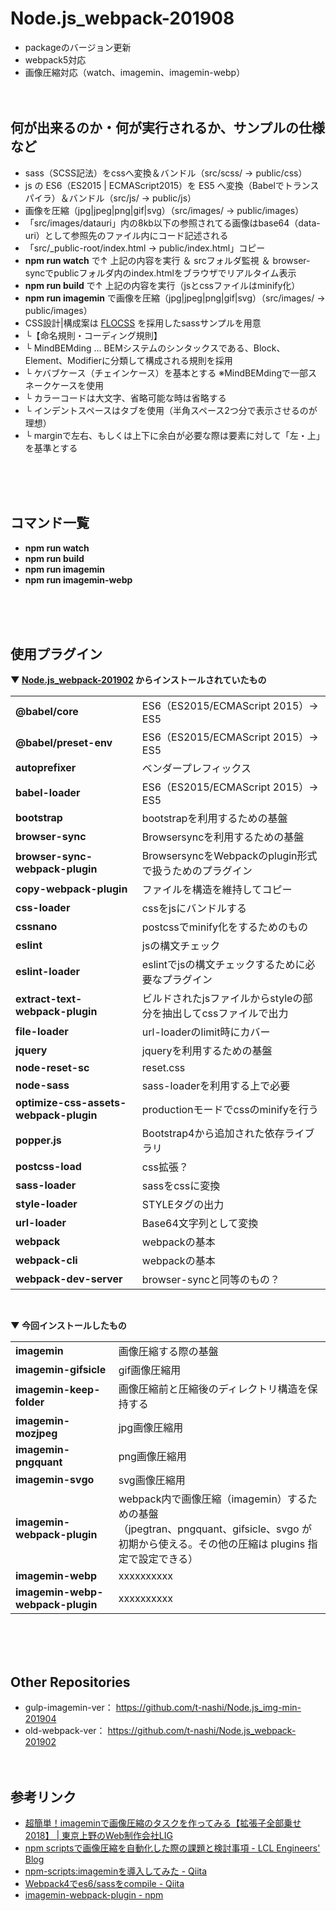 # Node.js_webpack-201908
* packageのバージョン更新
* webpack5対応
* 画像圧縮対応（watch、imagemin、imagemin-webp）
<br><br><br>


## 何が出来るのか・何が実行されるか、サンプルの仕様など
* sass（SCSS記法）をcssへ変換＆バンドル（src/scss/ → public/css）
* js の ES6（ES2015 | ECMAScript2015）を ES5 へ変換（Babelでトランスパイラ）＆バンドル（src/js/ → public/js）
* 画像を圧縮（jpg|jpeg|png|gif|svg）（src/images/ → public/images）
* 「src/images/datauri」内の8kb以下の参照されてる画像はbase64（data-uri）として参照先のファイル内にコード記述される
* 「src/_public-root/index.html → public/index.html」コピー
* **npm run watch** で↑ 上記の内容を実行 ＆ srcフォルダ監視 ＆ browser-syncでpublicフォルダ内のindex.htmlをブラウザでリアルタイム表示
* **npm run build** で↑ 上記の内容を実行（jsとcssファイルはminify化）
* **npm run imagemin** で画像を圧縮（jpg|jpeg|png|gif|svg）（src/images/ → public/images）
* CSS設計|構成案は [FLOCSS](https://github.com/hiloki/flocss) を採用したsassサンプルを用意
* └【命名規則・コーディング規則】
* └ MindBEMding … BEMシステムのシンタックスである、Block、Element、Modifierに分類して構成される規則を採用
* └ ケバブケース（チェインケース）を基本とする ※MindBEMdingで一部スネークケースを使用
* └ カラーコードは大文字、省略可能な時は省略する
* └ インデントスペースはタブを使用（半角スペース2つ分で表示させるのが理想）
* └ marginで左右、もしくは上下に余白が必要な際は要素に対して「左・上」を基準とする

<br><br><br>


## コマンド一覧
* **npm run watch**
* **npm run build**
* **npm run imagemin**
* **npm run imagemin-webp**

<br><br><br>






## 使用プラグイン
**▼ [Node.js_webpack-201902](https://github.com/t-nashi/Node.js_webpack-201902) からインストールされていたもの**
<table>
  <tr>
    <td><b>@babel/core</b></td>
    <td>ES6（ES2015/ECMAScript 2015）→ ES5</td>
  </tr>
  <tr>
    <td><b>@babel/preset-env</b></td>
    <td>ES6（ES2015/ECMAScript 2015）→ ES5</td>
  </tr>
  <tr>
    <td><b>autoprefixer</b></td>
    <td>ベンダープレフィックス</td>
  </tr>
  <tr>
    <td><b>babel-loader</b></td>
    <td>ES6（ES2015/ECMAScript 2015）→ ES5</td>
  </tr>
  <tr>
    <td><b>bootstrap</b></td>
    <td>bootstrapを利用するための基盤</td>
  </tr>
  <tr>
    <td><b>browser-sync</b></td>
    <td>Browsersyncを利用するための基盤</td>
  </tr>
  <tr>
    <td><b>browser-sync-webpack-plugin</b></td>
    <td>BrowsersyncをWebpackのplugin形式で扱うためのプラグイン</td>
  </tr>
  <tr>
    <td><b>copy-webpack-plugin</b></td>
    <td>ファイルを構造を維持してコピー</td>
  </tr>
  <tr>
    <td><b>css-loader</b></td>
    <td>cssをjsにバンドルする</td>
  </tr>
  <tr>
    <td><b>cssnano</b></td>
    <td>postcssでminify化をするためのもの</td>
  </tr>
  <tr>
    <td><b>eslint</b></td>
    <td>jsの構文チェック</td>
  </tr>
  <tr>
    <td><b>eslint-loader</b></td>
    <td>eslintでjsの構文チェックするために必要なプラグイン</td>
  </tr>
  <tr>
    <td><b>extract-text-webpack-plugin</b></td>
    <td>ビルドされたjsファイルからstyleの部分を抽出してcssファイルで出力</td>
  </tr>
  <tr>
    <td><b>file-loader</b></td>
    <td>url-loaderのlimit時にカバー</td>
  </tr>
  <tr>
    <td><b>jquery</b></td>
    <td>jqueryを利用するための基盤</td>
  </tr>
  <tr>
    <td><b>node-reset-sc</b></td>
    <td>reset.css</td>
  </tr>
  <tr>
    <td><b>node-sass</b></td>
    <td>sass-loaderを利用する上で必要</td>
  </tr>
  <tr>
    <td><b>optimize-css-assets-webpack-plugin</b></td>
    <td>productionモードでcssのminifyを行う</td>
  </tr>
  <tr>
    <td><b>popper.js</b></td>
    <td>Bootstrap4から追加された依存ライブラリ</td>
  </tr>
  <tr>
    <td><b>postcss-load</b></td>
    <td>css拡張？</td>
  </tr>
  <tr>
    <td><b>sass-loader</b></td>
    <td>sassをcssに変換</td>
  </tr>
  <tr>
    <td><b>style-loader</b></td>
    <td>STYLEタグの出力</td>
  </tr>
  <tr>
    <td><b>url-loader</b></td>
    <td>Base64文字列として変換</td>
  </tr>
  <tr>
    <td><b>webpack</b></td>
    <td>webpackの基本</td>
  </tr>
  <tr>
    <td><b>webpack-cli</b></td>
    <td>webpackの基本</td>
  </tr>
  <tr>
    <td><b>webpack-dev-server</b></td>
    <td>browser-syncと同等のもの？</td>
  </tr>
</table>

<br>

**▼ 今回インストールしたもの**
<table>
  <tr>
    <td><b>imagemin</b></td>
    <td>画像圧縮する際の基盤</td>
  </tr>
  <tr>
    <td><b>imagemin-gifsicle</b></td>
    <td>gif画像圧縮用</td>
  </tr>
  <tr>
    <td><b>imagemin-keep-folder</b></td>
    <td>画像圧縮前と圧縮後のディレクトリ構造を保持する</td>
  </tr>
  <tr>
    <td><b>imagemin-mozjpeg</b></td>
    <td>jpg画像圧縮用</td>
  </tr>
  <tr>
    <td><b>imagemin-pngquant</b></td>
    <td>png画像圧縮用</td>
  </tr>
  <tr>
    <td><b>imagemin-svgo</b></td>
    <td>svg画像圧縮用</td>
  </tr>
  <tr>
    <td><b>imagemin-webpack-plugin</b></td>
    <td>
      webpack内で画像圧縮（imagemin）するための基盤<br>
      （jpegtran、pngquant、gifsicle、svgo が初期から使える。その他の圧縮は plugins 指定で設定できる）
    </td>
  </tr>
  <tr>
    <td><b>imagemin-webp</b></td>
    <td>
      xxxxxxxxxx
    </td>
  </tr>
  <tr>
    <td><b>imagemin-webp-webpack-plugin</b></td>
    <td>
      xxxxxxxxxx
    </td>
  </tr>
</table>

<br><br><br>



## Other Repositories
* gulp-imagemin-ver： https://github.com/t-nashi/Node.js_img-min-201904
* old-webpack-ver： https://github.com/t-nashi/Node.js_webpack-201902
<br><br><br>



## 参考リンク
* [超簡単！imageminで画像圧縮のタスクを作ってみる【拡張子全部乗せ2018】 | 東京上野のWeb制作会社LIG](https://liginc.co.jp/412075)
* [npm scriptsで画像圧縮を自動化した際の課題と検討事項 - LCL Engineers&#39; Blog](https://techblog.lclco.com/entry/2018/08/31/180000)
* [npm-scripts:imageminを導入してみた - Qiita](https://qiita.com/k-gen/items/79812b04593b233b1ac1)
* [Webpack4でes6/sassをcompile - Qiita](https://qiita.com/macotok/items/c4df30baf29ee4b9bc5e)
* [imagemin-webpack-plugin  -  npm](https://www.npmjs.com/package/imagemin-webpack-plugin)
<br><br><br>
